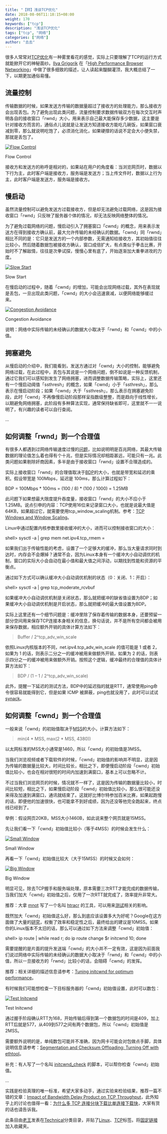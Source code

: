 ```yaml
---
title: "【转】浅谈TCP优化"
date: 2018-08-06T11:18:15+08:00
weight: 170
keywords: ["tcp"]
description: "浅谈TCP优化"
tags: ["tcp", "网络"]
categories: ["网络"]
author: "去去"
---
```


很多人常常对[TCP优化](http://www.psc.edu/index.php/networking/641-tcp-tune)有一种雾里看花的感觉，实际上只要理解了TCP的运行方式就能掀开它的神秘面纱。[Ilya Grigorik](http://www.igvita.com/) 在「[High Performance Browser Networking](http://chimera.labs.oreilly.com/books/1230000000545/index.html)」中做了很多细致的描述，让人读起来醍醐灌顶，我大概总结了一下，以期更加通俗易懂。

流量控制
----

传输数据的时候，如果发送方传输的数据量超过了接收方的处理能力，那么接收方会出现丢包。为了避免出现此类问题，流量控制要求数据传输双方在每次交互时声明各自的接收窗口「rwnd」大小，用来表示自己最大能保存多少数据，这主要是针对接收方而言的，通俗点儿说就是让发送方知道接收方能吃几碗饭，如果窗口衰减到零，那么就说明吃饱了，必须消化消化，如果硬撑的话说不定会大小便失禁，那就是丢包了。

[![Flow Control](https://huoding.com/wp-content/uploads/2013/11/flow_control.png)](https://huoding.com/wp-content/uploads/2013/11/flow_control.png)

Flow Control

接收方和发送方的称呼是相对的，如果站在用户的角度看：当浏览网页时，数据以下行为主，此时客户端是接收方，服务端是发送方；当上传文件时，数据以上行为主，此时客户端是发送方，服务端是接收方。

慢启动
---

虽然流量控制可以避免发送方过载接收方，但是却无法避免过载网络，这是因为接收窗口「rwnd」只反映了服务器个体的情况，却无法反映网络整体的情况。

为了避免过载网络的问题，慢启动引入了拥塞窗口「cwnd」的概念，用来表示发送方在得到接收方确认前，最大允许传输的未经确认的数据。「cwnd」同「rwnd」相比不同的是：它只是发送方的一个内部参数，无需通知给接收方，其初始值往往比较小，然后随着数据包被接收方确认，窗口成倍扩大，有点类似于拳击比赛，开始时不了解敌情，往往是次拳试探，慢慢心里有底了，开始逐渐加大重拳进攻的力度。

[![Slow Start](https://huoding.com/wp-content/uploads/2013/11/slow_start.png)](https://huoding.com/wp-content/uploads/2013/11/slow_start.png)

Slow Start

在慢启动的过程中，随着「cwnd」的增加，可能会出现网络过载，其外在表现就是丢包，一旦出现此类问题，「cwnd」的大小会迅速衰减，以便网络能够缓过来。

[![Congestion Avoidance](https://huoding.com/wp-content/uploads/2013/11/congestion_avoidance.png)](https://huoding.com/wp-content/uploads/2013/11/congestion_avoidance.png)

Congestion Avoidance

说明：网络中实际传输的未经确认的数据大小取决于「rwnd」和「cwnd」中的小值。

拥塞避免
----

从慢启动的介绍中，我们能看到，发送方通过对「cwnd」大小的控制，能够避免网络过载，在此过程中，丢包与其说是一个网络问题，倒不如说是一种反馈机制，通过它我们可以感知到发生了网络拥塞，进而调整数据传输策略，实际上，这里还有一个慢启动阈值「ssthresh」的概念，如果「cwnd」小于「ssthresh」，那么表示在慢启动阶段；如果「cwnd」大于「ssthresh」，那么表示在拥塞避免阶段，此时「cwnd」不再像慢启动阶段那样呈指数级整整，而是趋向于线性增长，以期避免网络拥塞，此阶段有多种算法实现，通常保持缺省即可，这里就不一一说明了，有兴趣的读者可以自行查阅。

…

如何调整「rwnd」到一个合理值
----------------

有很多人都遇到过网络传输速度过慢的[问题](http://www.onlamp.com/pub/a/onlamp/2005/11/17/tcp_tuning.html)，比如说明明是百兆网络，其最大传输数据的理论值怎么着也得有个十兆，但是实际情况却相距甚远，可能只有一兆。此类问题如果剔除奸商因素，多半是由于接收窗口「rwnd」设置不合理造成的。

实际上接收窗口「rwnd」的合理值取决于[BDP](http://en.wikipedia.org/wiki/Bandwidth-delay_product)的大小，也就是带宽和延迟的乘积。假设带宽是 100Mbps，延迟是 100ms，那么计算过程如下：

BDP = 100Mbps * 100ms = (100 / 8) * (100 / 1000) = 1.25MB

此问题下如果想最大限度提升吞度量，接收窗口「rwnd」的大小不应小于 1.25MB。说点引申的内容：TCP使用16位来记录窗口大小，也就是说最大值是64KB，如果超过它，就需要使用tcp\_window\_scaling机制。参考：[TCP Windows and Window Scaling](http://packetlife.net/blog/2010/aug/4/tcp-windows-and-window-scaling/)。

Linux中通过配置内核参数里接收缓冲的大小，进而可以控制接收窗口的大小：

shell> sysctl -a | grep mem
net.ipv4.tcp_rmem = <MIN> <DEFAULT> <MAX>

如果我们出于传输性能的考虑，设置了一个足够大的缓冲，那么当大量请求同时到达时，内存会不会爆掉？通常不会，因为Linux本身有一个缓冲大小自动调优的机制，窗口的实际大小会自动在最小值和最大值之间浮动，以期找到性能和资源的平衡点。

通过如下方式可以确认缓冲大小自动调优机制的状态（0：关闭、1：开启）：

shell> sysctl -a | grep tcp\_moderate\_rcvbuf

如果缓冲大小自动调优机制是关闭状态，那么就把缓冲的缺省值设置为BDP；如果缓冲大小自动调优机制是开启状态，那么就把缓冲的最大值设置为BDP。

实际上这里还有一个细节问题是：缓冲里除了保存着传输的数据本身，还要预留一部分空间用来保存TCP连接本身相关的信息，换句话说，并不是所有空间都会被用来保存数据，相应额外开销的具体计算方法如下：

> Buffer / 2^tcp\_adv\_win_scale

依照Linux内核版本的不同，net.ipv4.tcp\_adv\_win_scale 的值可能是 1 或者 2，如果为 1 的话，则表示二分之一的缓冲被用来做额外开销，如果为 2 的话，则表示四分之一的缓冲被用来做额外开销。按照这个逻辑，缓冲最终的合理值的具体计算方法如下：

> BDP / (1 – 1 / 2^tcp\_adv\_win_scale)

此外，提醒一下延迟的测试方法，BDP中的延迟指的就是RTT，通常使用ping命令很容易就能得到它，但是如果 ICMP 被屏蔽，ping也就没用了，此时可以试试 [synack](https://gist.github.com/anonymous/5926902)。

如何调整「cwnd」到一个合理值
----------------

一般来说「cwnd」的初始值取决于[MSS](http://en.wikipedia.org/wiki/Maximum_segment_size)的大小，计算方法如下：

> min(4 * MSS, max(2 * MSS, 4380))

以太网标准的MSS大小通常是1460，所以「cwnd」的初始值是3MSS。

当我们浏览视频或者下载软件的时候，「cwnd」初始值的影响并不明显，这是因为传输的数据量比较大，时间比较长，相比之下，即便慢启动阶段「cwnd」初始值比较小，也会在相对很短的时间内加速到满窗口，基本上可以忽略不计。

不过当我们浏览网页的时候，情况就不一样了，这是因为传输的数据量比较小，时间比较短，相比之下，如果慢启动阶段「cwnd」初始值比较小，那么很可能还没来得及加速到满窗口，通讯就结束了。这就好比博尔特参加百米比赛，如果起跑慢的话，即便他的加速很快，也可能拿不到好成绩，因为还没等他完全跑起来，终点线已经到了。

举例：假设网页20KB，MSS大小1460B，如此说来整个网页就是15MSS。

先让我们看一下「cwnd」初始值比较小（等于4MSS）的时候会发生什么：

[![Small Window](https://huoding.com/wp-content/uploads/2013/11/small_window.png)](https://huoding.com/wp-content/uploads/2013/11/small_window.png)

Small Window

再看一下「cwnd」初始值比较大（大于15MSS）的时候又会如何：

[![Big Window](https://huoding.com/wp-content/uploads/2013/11/big_window.png)](https://huoding.com/wp-content/uploads/2013/11/big_window.png)

Big Window

明显可见，除去TCP握手和服务端处理，原本需要三次RTT才能完成的数据传输，当我们加大「cwnd」初始值之后，仅用了一次RTT就完成了，效率提升非常大。

推荐：大拿 [mnot](http://www.mnot.net/) 写了一个名叫 [htracr](https://github.com/mnot/htracr) 的工具，可以用来[测试](http://www.mnot.net/blog/2010/11/27/htracr)相关的影响。

既然加大「cwnd」初始值这么好，那么到底应该设置多大为好呢？Google在这方面做了大量的[研究](https://developers.google.com/speed/protocols/tcpm-IW10)，权衡了效率和稳定性之后，最终给出的建议是10MSS。如果你的Linux版本不太旧的话，那么可以通过如下方法来调整「cwnd」初始值：

shell> ip route | while read r; do
           ip route change $r initcwnd 10;
       done

需要提醒的是片面的提升发送端「cwnd」的大小并不一定有效，这是因为前面我们说过网络中实际传输的未经确认的数据大小取决于「rwnd」和「cwnd」中的小值，所以一旦接收方的「rwnd」比较小的话，会阻碍「cwnd」的发挥。

推荐：相关详细的描述信息请参考：[Tuning initcwnd for optimum performance](http://www.cdnplanet.com/blog/tune-tcp-initcwnd-for-optimum-performance/)。

有时候我们可能想检查一下目标服务器的「cwnd」初始值设置，此时可以数包：

[![Test Initcwnd](https://huoding.com/wp-content/uploads/2013/11/test_initcwnd.png)](https://huoding.com/wp-content/uploads/2013/11/test_initcwnd.png)

Test Initcwnd

通过握手阶段确认RTT为168，开始传输后得到第一个数据包的时间是409，加上RTT后就是577，从409到577之间有两个数据包，所以「cwnd」初始值是2MSS。

需要额外说明的是，单纯数包可能并不准确，因为网卡可能会对包做点手脚，具体说明信息请参考：[Segmentation and Checksum Offloading: Turning Off with ethtool](http://sandilands.info/sgordon/segmentation-offloading-with-wireshark-and-ethtool)。

补充：有人写了一个名叫 [initcwnd_check](https://github.com/redhands/initcwnd_check) 的脚本，可以帮你检查「cwnd」初始值。

…

实践是检验真理的唯一标准，希望大家多动手，通过实验来检验结果，推荐一篇不错的文章：[Impact of Bandwidth Delay Product on TCP Throughput](http://sandilands.info/sgordon/impact-of-bandwidth-delay-product-on-tcp-throughput)，此外知乎上的讨论也值得一看：[为什么多 TCP 连接分块下载比单连接下载快](http://www.zhihu.com/question/21813579/answer/19402704)，大家有货的话也请告诉我。

此条目由[老王](https://huoding.com/author/laowang)发表在[Technical](https://huoding.com/category/technical)分类目录，并贴了[Linux](https://huoding.com/tag/linux)、[TCP](https://huoding.com/tag/tcp)标签。将[固定链接](https://huoding.com/2013/11/21/299 "链向浅谈TCP优化的固定链接")加入收藏夹。
